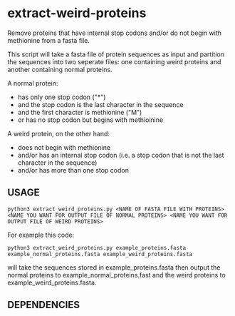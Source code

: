 # extract-weird-proteins
Remove proteins that have internal stop codons and/or do not begin with methionine from a fasta file. 

This script will take a fasta file of protein sequences as input and partition the sequences into two seperate files: one containing weird proteins and another containing normal proteins.

A normal protein:
- has only one stop codon ("*")
- and the stop codon is the last character in the sequence
- and the first character is methionine ("M")
- or has no stop codon but begins with methioinine

A weird protein, on the other hand:
- does not begin with methionine
- and/or has an internal stop codon (i.e. a stop codon that is not the last character in the sequence)
- and/or has more than one stop codon

## USAGE

`python3 extract_weird_proteins.py <NAME OF FASTA FILE WITH PROTEINS> <NAME YOU WANT FOR OUTPUT FILE OF NORMAL PROTEINS> <NAME YOU WANT FOR OUTPUT FILE OF WEIRD PROTEINS>`

For example this code:

`python3 extract_weird_proteins.py example_proteins.fasta example_normal_proteins.fasta example_weird_proteins.fasta`

will take the sequences stored in example_proteins.fasta then output the normal proteins to example_normal_proteins.fast and the weird proteins to example_weird_proteins.fasta.

## DEPENDENCIES

